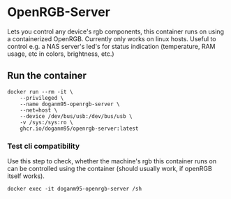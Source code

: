 # OpenRGB-Server

Lets you control any device's rgb components, this container runs on using a containerized OpenRGB.
Currently only works on linux hosts. Useful to control e.g. a NAS server's led's for status indication (temperature, RAM usage, etc in colors, brightness, etc.)

## Run the container

```shell
docker run --rm -it \
    --privileged \
    --name doganm95-openrgb-server \
    --net=host \
    --device /dev/bus/usb:/dev/bus/usb \
    -v /sys:/sys:ro \
    ghcr.io/doganm95/openrgb-server:latest
```

### Test cli compatibility

Use this step to check, whether the machine's rgb this container runs on can be controlled using the container (should usually work, if openRGB itself works).

```shell
docker exec -it doganm95-openrgb-server /sh
```
